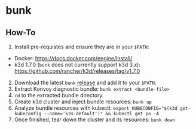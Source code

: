 # bunk

## How-To

1) Install pre-requistes and ensure they are in your `$PATH`:
* Docker: https://docs.docker.com/engine/install/
* k3d 1.7.0 (`bunk` does not currently support k3d 3.x): https://github.com/rancher/k3d/releases/tag/v1.7.0
2) Download the latest `bunk` [release](https://github.com/some-things/bunk/releases) and add it to your `$PATH`.
3) Extract Konvoy diagnostic bundle: `bunk extract <bundle-file>`
4) `cd` to the extracted bundle directory.
5) Create k3d cluster and inject bundle resources: `bunk up`
6) Analyze bundle resources with kubectl: `export KUBECONFIG="$(k3d get-kubeconfig --name='k3s-default')" && kubectl get po -A`
7) Once finished, tear down the cluster and its resources: `bunk down`
